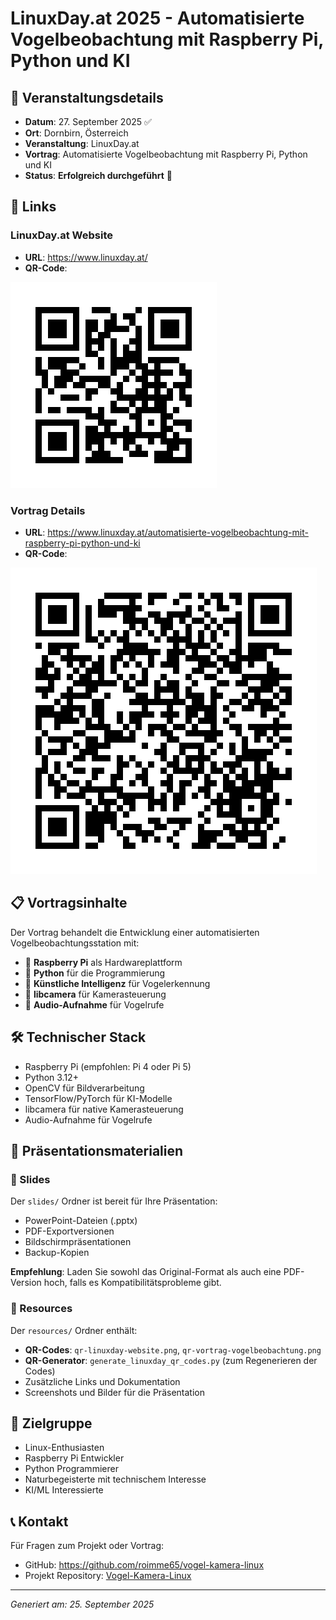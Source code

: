 # LinuxDay.at 2025 - Automatisierte Vogelbeobachtung mit Raspberry Pi, Python und KI

## 📅 Veranstaltungsdetails

- **Datum**: 27. September 2025 ✅
- **Ort**: Dornbirn, Österreich
- **Veranstaltung**: LinuxDay.at
- **Vortrag**: Automatisierte Vogelbeobachtung mit Raspberry Pi, Python und KI
- **Status**: **Erfolgreich durchgeführt** 🎉

## 🔗 Links

### LinuxDay.at Website
- **URL**: https://www.linuxday.at/
- **QR-Code**:

![LinuxDay.at Website](resources/qr-linuxday-website.png)

### Vortrag Details
- **URL**: https://www.linuxday.at/automatisierte-vogelbeobachtung-mit-raspberry-pi-python-und-ki
- **QR-Code**:

![Vortrag Automatisierte Vogelbeobachtung](resources/qr-vortrag-vogelbeobachtung.png)

## 📋 Vortragsinhalte

Der Vortrag behandelt die Entwicklung einer automatisierten Vogelbeobachtungsstation mit:

- 🐧 **Raspberry Pi** als Hardwareplattform
- 🐍 **Python** für die Programmierung
- 🤖 **Künstliche Intelligenz** für Vogelerkennung
- 📸 **libcamera** für Kamerasteuerung
- 🎵 **Audio-Aufnahme** für Vogelrufe

## 🛠 Technischer Stack

- Raspberry Pi (empfohlen: Pi 4 oder Pi 5)
- Python 3.12+
- OpenCV für Bildverarbeitung
- TensorFlow/PyTorch für KI-Modelle
- libcamera für native Kamerasteuerung
- Audio-Aufnahme für Vogelrufe

## 📂 Präsentationsmaterialien

### 🎯 Slides
Der `slides/` Ordner ist bereit für Ihre Präsentation:
- PowerPoint-Dateien (.pptx)
- PDF-Exportversionen
- Bildschirmpräsentationen
- Backup-Kopien

**Empfehlung**: Laden Sie sowohl das Original-Format als auch eine PDF-Version hoch, falls es Kompatibilitätsprobleme gibt.

### 🔗 Resources
Der `resources/` Ordner enthält:
- **QR-Codes**: `qr-linuxday-website.png`, `qr-vortrag-vogelbeobachtung.png`
- **QR-Generator**: `generate_linuxday_qr_codes.py` (zum Regenerieren der Codes)
- Zusätzliche Links und Dokumentation
- Screenshots und Bilder für die Präsentation

## 🎯 Zielgruppe

- Linux-Enthusiasten
- Raspberry Pi Entwickler
- Python Programmierer
- Naturbegeisterte mit technischem Interesse
- KI/ML Interessierte

## 📞 Kontakt

Für Fragen zum Projekt oder Vortrag:
- GitHub: https://github.com/roimme65/vogel-kamera-linux
- Projekt Repository: [Vogel-Kamera-Linux](../../)

---

*Generiert am: 25. September 2025*